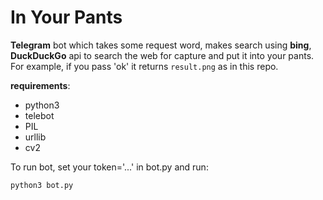 # In Your Pants

**Telegram** bot which takes some request word, makes search using **bing**, **DuckDuckGo** api to search the web for capture and put it into your pants. For example, if you pass 'ok' it returns `result.png` as in this repo.

**requirements**:

- python3
- telebot
- PIL
- urllib
- cv2

To run bot, set your token='...' in bot.py and run:

```bash
python3 bot.py
```

